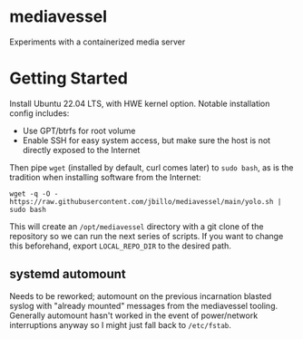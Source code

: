 # mediavessel
Experiments with a containerized media server

# Getting Started
Install Ubuntu 22.04 LTS, with HWE kernel option. Notable installation config includes:
* Use GPT/btrfs for root volume 
* Enable SSH for easy system access, but make sure the host is not directly exposed to the Internet

Then pipe `wget` (installed by default, curl comes later) to `sudo bash`, as is the tradition when installing software from the Internet:

```
wget -q -O - https://raw.githubusercontent.com/jbillo/mediavessel/main/yolo.sh | sudo bash
```

This will create an `/opt/mediavessel` directory with a git clone of the repository so we can run the next series of scripts. If you want to change this beforehand, export `LOCAL_REPO_DIR` to the desired path.

## systemd automount

Needs to be reworked; automount on the previous incarnation blasted syslog with "already mounted" messages from the mediavessel tooling. Generally automount hasn't worked in the event of power/network interruptions anyway so I might just fall back to `/etc/fstab`.
